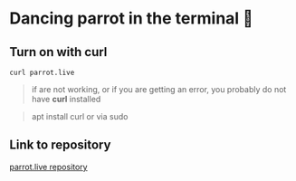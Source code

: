 # Dancing parrot in the terminal 🦜

## Turn on with curl
```
curl parrot.live
```
> if are not working, or if you are getting an error, you probably do not have **curl** installed

> apt install curl or via sudo

## Link to repository
[parrot.live repository](https://github.com/hugomd/parrot.live)